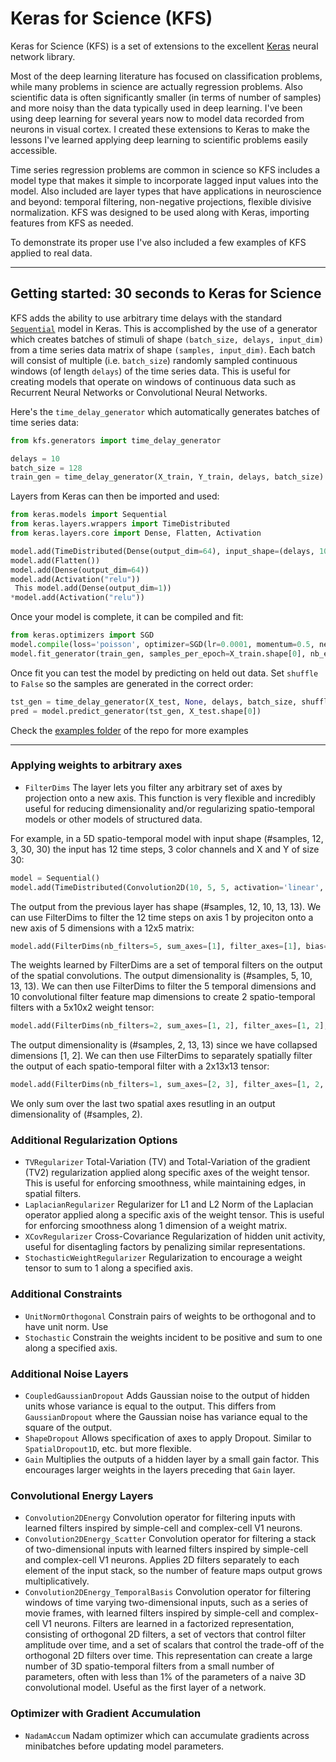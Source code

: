 # Keras for Science (KFS)

Keras for Science (KFS) is a set of extensions to the excellent [Keras](https://github.com/fchollet/keras) neural network library.

Most of the deep learning literature has focused on classification problems, while many problems in science are actually regression problems. Also scientific data is often significantly smaller (in terms of number of samples) and more noisy than the data typically used in deep learning. I've been using deep learning for several years now to model data recorded from neurons in visual cortex. I created these extensions to Keras to make the lessons I've learned applying deep learning to scientific problems easily accessible.

Time series regression problems are common in science so KFS includes a model type that makes it simple to incorporate lagged input values into the model. Also included are layer types that have applications in neuroscience and beyond: temporal filtering, non-negative projections, flexible divisive normalization. KFS was designed to be used along with Keras, importing features from KFS as needed.

To demonstrate its proper use I've also included a few examples of KFS applied to real data.

------------------



## Getting started: 30 seconds to Keras for Science

KFS adds the ability to use arbitrary time delays with the standard [`Sequential`](http://keras.io/models/#sequential) model in Keras. This is accomplished by the use of a generator which creates batches of stimuli of shape `(batch_size, delays, input_dim)` from a time series data matrix of shape `(samples, input_dim)`. Each batch will consist of multiple (i.e. `batch_size`) randomly sampled continuous windows (of length `delays`) of the time series data. This is useful for creating models that operate on windows of continuous data such as Recurrent Neural Networks or Convolutional Neural Networks.

Here's the `time_delay_generator` which automatically generates batches of time series data:

```python
from kfs.generators import time_delay_generator

delays = 10
batch_size = 128
train_gen = time_delay_generator(X_train, Y_train, delays, batch_size)
```

Layers from Keras can then be imported and used:
```python
from keras.models import Sequential
from keras.layers.wrappers import TimeDistributed
from keras.layers.core import Dense, Flatten, Activation

model.add(TimeDistributed(Dense(output_dim=64), input_shape=(delays, 100,)))
model.add(Flatten())
model.add(Dense(output_dim=64))
model.add(Activation("relu"))
 This model.add(Dense(output_dim=1))
*model.add(Activation("relu"))
```

Once your model is complete, it can be compiled and fit:
```python
from keras.optimizers import SGD
model.compile(loss='poisson', optimizer=SGD(lr=0.0001, momentum=0.5, nesterov=True))
model.fit_generator(train_gen, samples_per_epoch=X_train.shape[0], nb_epoch=100)
```

Once fit you can test the model by predicting on held out data. Set `shuffle` to `False` so the samples are generated in the correct order:
```python
tst_gen = time_delay_generator(X_test, None, delays, batch_size, shuffle=False)
pred = model.predict_generator(tst_gen, X_test.shape[0])
```
Check the [examples folder](https://github.com/the-moliver/kfs/tree/master/examples) of the repo for more examples


------------------

### Applying weights to arbitrary axes
* `FilterDims` The layer lets you filter any arbitrary set of axes by projection onto a new axis. This function is very flexible and incredibly useful for reducing dimensionality and/or regularizing spatio-temporal models or other models of structured data.

For example, in a 5D spatio-temporal model with input shape (#samples, 12, 3, 30, 30) the input has 12 time steps, 3 color channels and X and Y of size 30:
```python
model = Sequential()
model.add(TimeDistributed(Convolution2D(10, 5, 5, activation='linear', subsample=(2, 2)), input_shape=(12, 3, 30, 30)))
```
The output from the previous layer has shape (#samples, 12, 10, 13, 13). We can use FilterDims to filter the 12 time steps on axis 1 by projeciton onto a new axis of 5 dimensions with a 12x5 matrix:
```python
model.add(FilterDims(nb_filters=5, sum_axes=[1], filter_axes=[1], bias=False))
```        
The weights learned by FilterDims are a set of temporal filters on the output of the spatial convolutions. The output dimensionality is (#samples, 5, 10, 13, 13). We can then use FilterDims to filter the 5 temporal dimensions and 10 convolutional filter feature map dimensions to create 2 spatio-temporal filters with a 5x10x2 weight tensor:
```python
model.add(FilterDims(nb_filters=2, sum_axes=[1, 2], filter_axes=[1, 2], bias=False))
``` 
The output dimensionality is (#samples, 2, 13, 13) since we have collapsed dimensions [1, 2]. We can then use FilterDims to separately spatially filter the output of each spatio-temporal filter with a 2x13x13 tensor:
```python
model.add(FilterDims(nb_filters=1, sum_axes=[2, 3], filter_axes=[1, 2, 3], bias=False))
```
We only sum over the last two spatial axes resutling in an output dimensionality of (#samples, 2).

### Additional Regularization Options
* `TVRegularizer` Total-Variation (TV) and Total-Variation of the gradient (TV2) regularization applied along specific axes of the weight tensor. This is useful for enforcing smoothness, while maintaining edges, in spatial filters.
* `LaplacianRegularizer` Regularizer for L1 and L2 Norm of the Laplacian operator applied along a specific axis of the weight tensor. This is useful for enforcing smoothness along 1 dimension of a weight matrix.
* `XCovRegularizer` Cross-Covariance Regularization of hidden unit activity, useful for disentagling factors by penalizing similar representations.
* `StochasticWeightRegularizer` Regularization to encourage a weight tensor to sum to 1 along a specified axis.

### Additional Constraints
* `UnitNormOrthogonal` Constrain pairs of weights to be orthogonal and to have unit norm. Use
* `Stochastic` Constrain the weights incident to be positive and sum to one along a specified axis.

### Additional Noise Layers
* `CoupledGaussianDropout` Adds Gaussian noise to the output of hidden units whose variance is equal to the output. This differs from `GaussianDropout` where the Gaussian noise has variance equal to the square of the output.
* `ShapeDropout` Allows specification of axes to apply Dropout. Similar to `SpatialDropout1D`, etc. but more flexible.
* `Gain` Multiplies the outputs of a hidden layer by a small gain factor. This encourages larger weights in the layers preceding that `Gain` layer.

### Convolutional Energy Layers
* `Convolution2DEnergy` Convolution operator for filtering inputs with learned filters inspired by simple-cell and complex-cell V1 neurons.
* `Convolution2DEnergy_Scatter` Convolution operator for filtering a stack of two-dimensional inputs with learned filters inspired by simple-cell and complex-cell V1 neurons. Applies 2D filters separately to each element of the input stack, so the number of feature maps output grows multiplicatively.
* `Convolution2DEnergy_TemporalBasis` Convolution operator for filtering windows of time varying two-dimensional inputs, such as a series of movie frames, with learned filters inspired by simple-cell and complex-cell V1 neurons. Filters are learned in a factorized representation, consisting of orthogonal 2D filters, a set of vectors that control filter amplitude over time, and a set of scalars that control the trade-off of the orthogonal 2D filters over time. This representation can create a large number of 3D spatio-temporal filters from a small number of parameters, often with less than 1% of the parameters of a naive 3D convolutional model. Useful as the first layer of a network.

### Optimizer with Gradient Accumulation
* `NadamAccum` Nadam optimizer which can accumulate gradients across minibatches before updating model parameters.
